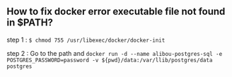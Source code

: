 How to fix docker error executable file not found in $PATH?
---------------------------------------------------------------
step 1 : `$ chmod 755 /usr/libexec/docker/docker-init`

step 2 : Go to the path and `docker run -d --name alibou-postgres-sql -e  POSTGRES_PASSWORD=password -v ${pwd}/data:/var/llib/postgres/data  postgres`
